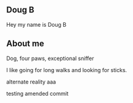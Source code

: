 ## Doug B
Hey my name is Doug B

## About me
Dog, four paws, exceptional sniffer

I like going for long walks and looking for sticks.

alternate reality aaa

testing amended commit